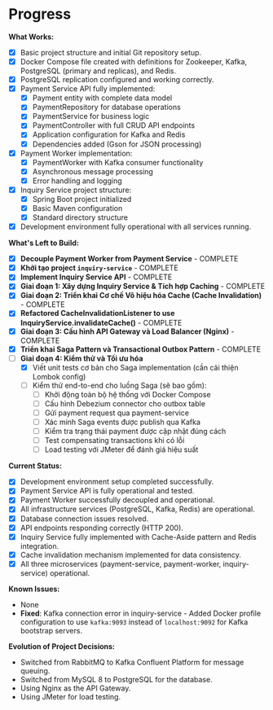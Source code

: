 # Progress

**What Works:**

*   [x] Basic project structure and initial Git repository setup.
*   [x] Docker Compose file created with definitions for Zookeeper, Kafka, PostgreSQL (primary and replicas), and Redis.
*   [x] PostgreSQL replication configured and working correctly.
*   [x] Payment Service API fully implemented:
    *   [x] Payment entity with complete data model
    *   [x] PaymentRepository for database operations
    *   [x] PaymentService for business logic
    *   [x] PaymentController with full CRUD API endpoints
    *   [x] Application configuration for Kafka and Redis
    *   [x] Dependencies added (Gson for JSON processing)
*   [x] Payment Worker implementation:
    *   [x] PaymentWorker with Kafka consumer functionality
    *   [x] Asynchronous message processing
    *   [x] Error handling and logging
*   [x] Inquiry Service project structure:
    *   [x] Spring Boot project initialized
    *   [x] Basic Maven configuration
    *   [x] Standard directory structure
*   [x] Development environment fully operational with all services running.

**What's Left to Build:**

*   [x] **Decouple Payment Worker from Payment Service** - COMPLETE
*   [x] **Khởi tạo project `inquiry-service`** - COMPLETE
*   [x] **Implement Inquiry Service API** - COMPLETE
*   [x] **Giai đoạn 1: Xây dựng Inquiry Service & Tích hợp Caching** - COMPLETE
*   [x] **Giai đoạn 2: Triển khai Cơ chế Vô hiệu hóa Cache (Cache Invalidation)** - COMPLETE
*   [x] **Refactored CacheInvalidationListener to use InquiryService.invalidateCache()** - COMPLETE
*   [x] **Giai đoạn 3: Cấu hình API Gateway và Load Balancer (Nginx)** - COMPLETE
*   [x] **Triển khai Saga Pattern và Transactional Outbox Pattern** - COMPLETE
*   [ ] **Giai đoạn 4: Kiểm thử và Tối ưu hóa**
    *   [x] Viết unit tests cơ bản cho Saga implementation (cần cải thiện Lombok config)
    *   [ ] Kiểm thử end-to-end cho luồng Saga (sẽ bao gồm):
        *   [ ] Khởi động toàn bộ hệ thống với Docker Compose
        *   [ ] Cấu hình Debezium connector cho outbox table
        *   [ ] Gửi payment request qua payment-service
        *   [ ] Xác minh Saga events được publish qua Kafka
        *   [ ] Kiểm tra trạng thái payment được cập nhật đúng cách
        *   [ ] Test compensating transactions khi có lỗi
        *   [ ] Load testing với JMeter để đánh giá hiệu suất

**Current Status:**

*   [x] Development environment setup completed successfully.
*   [x] Payment Service API is fully operational and tested.
*   [x] Payment Worker successfully decoupled and operational.
*   [x] All infrastructure services (PostgreSQL, Kafka, Redis) are operational.
*   [x] Database connection issues resolved.
*   [x] API endpoints responding correctly (HTTP 200).
*   [x] Inquiry Service fully implemented with Cache-Aside pattern and Redis integration.
*   [x] Cache invalidation mechanism implemented for data consistency.
*   [x] All three microservices (payment-service, payment-worker, inquiry-service) operational.

**Known Issues:**

*   None
*   **Fixed**: Kafka connection error in inquiry-service - Added Docker profile configuration to use `kafka:9093` instead of `localhost:9092` for Kafka bootstrap servers.

**Evolution of Project Decisions:**

*   Switched from RabbitMQ to Kafka Confluent Platform for message queuing.
*   Switched from MySQL 8 to PostgreSQL for the database.
*   Using Nginx as the API Gateway.
*   Using JMeter for load testing.
